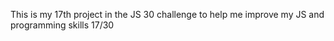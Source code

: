 This is my 17th project in the JS 30 challenge to help me improve my JS and programming skills 17/30

